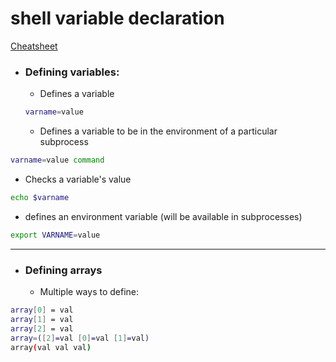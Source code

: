# shell variable declaration

[Cheatsheet](https://gist.github.com/LeCoupa/122b12050f5fb267e75f)

- ### Defining variables:
  - Defines a variable
  ```bash
  varname=value
  ```
  - Defines a variable to be in the environment of a particular subprocess
```bash
varname=value command
```  
  - Checks a variable's value
```bash  
echo $varname
```
  - defines an environment variable (will be available in subprocesses)
```bash
export VARNAME=value
```
---
- ### Defining arrays
  - Multiple ways to define:
```bash
array[0] = val               
array[1] = val
array[2] = val
array=([2]=val [0]=val [1]=val)
array(val val val)
```
